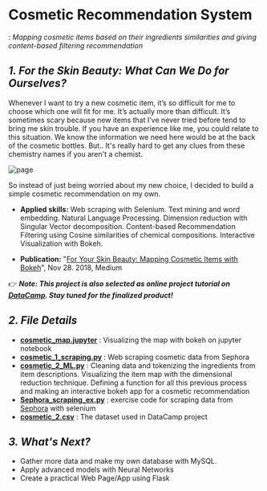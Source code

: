 # Cosmetic Recommendation System
: *Mapping cosmetic items based on their ingredients similarities and giving content-based filtering recommendation*


## ***1. For the Skin Beauty: What Can We Do for Ourselves?***
Whenever I want to try a new cosmetic item, it’s so difficult for me to choose which one will fit for me. It’s actually more than difficult. It’s sometimes scary because new items that I’ve never tried before tend to bring me skin trouble. If you have an experience like me, you could relate to this situation. We know the information we need here would be at the back of the cosmetic bottles. But.. It's really hard to get any clues from these chemistry names if you aren't a chemist.

![page](https://github.com/jjone36/Cosmetic/blob/master/image.png)

So instead of just being worried about my new choice, I decided to build a simple cosmetic recommendation on my own.
<br>
* **Applied skills:** Web scraping with Selenium. Text mining and word embedding. Natural Language Processing. Dimension reduction with Singular Vector decomposition. Content-based Recommendation Filtering using Cosine similarities of chemical compositions. Interactive Visualization with Bokeh.

* **Publication:** "[For Your Skin Beauty: Mapping Cosmetic Items with Bokeh](https://towardsdatascience.com/for-your-skin-beauty-mapping-cosmetic-items-with-bokeh-af7523ca68e5)", Nov 28. 2018, Medium

👉 ***Note: This project is also selected as online project tutorial on [DataCamp](https://www.datacamp.com/projects). Stay tuned for the finalized product!***


## ***2. File Details***
- **[cosmetic_map.jupyter](https://github.com/jjone36/Cosmetic/blob/master/cosmtic_map.ipynb)** : Visualizing the map with bokeh on jupyter notebook
- **[cosmetic_1_scraping.py](https://github.com/jjone36/Cosmetic/blob/master/cosmetic_1_scraping.py)** : Web scraping cosmetic data from Sephora
- **[cosmetic_2_ML.py](https://github.com/jjone36/Cosmetic/blob/master/cosmetic_2_ML.py)** : Cleaning data and tokenizing the ingredients from item descriptions. Visualizing the item map with the dimensional reduction technique. Defining a function for all this previous process and making an interactive bokeh app for a cosmetic recommendation
- **[Sephora_scraping_ex.py](https://github.com/jjone36/Cosmetic/blob/master/Sephora_scraping_ex.py)** : exercise code for scraping data from [Sephora](https://www.sephora.com/) with selenium
- **[cosmetic_2.csv](https://github.com/jjone36/Cosmetic/blob/master/cosmetic_2.csv)** : The dataset used in DataCamp project


## ***3. What's Next?***
- Gather more data and make my own database with MySQL.
- Apply advanced models with Neural Networks
- Create a practical Web Page/App using Flask  
